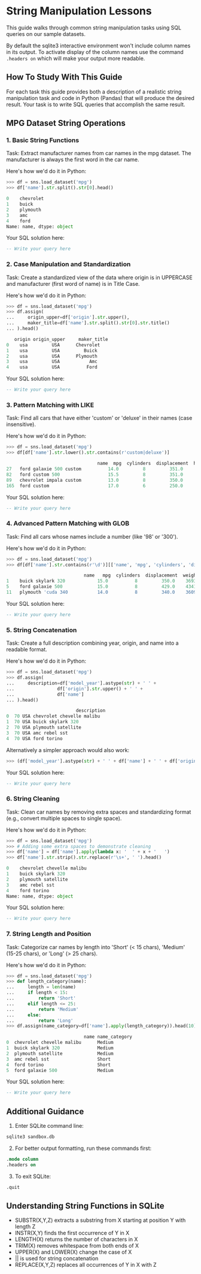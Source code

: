 # String Manipulation Lessons

This guide walks through common string manipulation tasks using SQL queries on our sample datasets.

By default the sqlite3 interactive environment won't include column names in its output. To activate display of the column names use the command `.headers on` which will make your output more readable.

## How To Study With This Guide

For each task this guide provides both a description of a realistic string manipulation task and code in Python (Pandas) that will produce the desired result. Your task is to write SQL queries that accomplish the same result.

## MPG Dataset String Operations

### 1. Basic String Functions
Task: Extract manufacturer names from car names in the mpg dataset. The manufacturer is always the first word in the car name.

Here's how we'd do it in Python:
```python
>>> df = sns.load_dataset('mpg')
>>> df['name'].str.split().str[0].head()

0    chevrolet
1    buick
2    plymouth
3    amc
4    ford
Name: name, dtype: object
```

Your SQL solution here:
```sql
-- Write your query here
```

### 2. Case Manipulation and Standardization
Task: Create a standardized view of the data where origin is in UPPERCASE and manufacturer (first word of name) is in Title Case.

Here's how we'd do it in Python:
```python
>>> df = sns.load_dataset('mpg')
>>> df.assign(
...     origin_upper=df['origin'].str.upper(),
...     maker_title=df['name'].str.split().str[0].str.title()
... ).head()

   origin origin_upper     maker_title
0    usa         USA      Chevrolet
1    usa         USA         Buick
2    usa         USA      Plymouth
3    usa         USA           Amc
4    usa         USA          Ford
```

Your SQL solution here:
```sql
-- Write your query here
```

### 3. Pattern Matching with LIKE
Task: Find all cars that have either 'custom' or 'deluxe' in their names (case insensitive).

Here's how we'd do it in Python:
```python
>>> df = sns.load_dataset('mpg')
>>> df[df['name'].str.lower().str.contains(r'custom|deluxe')]

                                  name  mpg  cylinders  displacement  horsepower  \
27   ford galaxie 500 custom          14.0         8         351.0       153.0   
82   ford custom 500                  15.5         8         351.0       142.0   
89   chevrolet impala custom          13.0         8         350.0       165.0   
165  ford custom                      17.0         6         250.0       100.0   
```

Your SQL solution here:
```sql
-- Write your query here
```

### 4. Advanced Pattern Matching with GLOB
Task: Find all cars whose names include a number (like '98' or '300').

Here's how we'd do it in Python:
```python
>>> df = sns.load_dataset('mpg')
>>> df[df['name'].str.contains(r'\d')][['name', 'mpg', 'cylinders', 'displacement', 'weight']].head(3)

                             name   mpg  cylinders  displacement  weight
1    buick skylark 320            15.0          8         350.0    3693
5    ford galaxie 500             15.0          8         429.0    4341
11   plymouth 'cuda 340           14.0          8         340.0    3609
```

Your SQL solution here:
```sql
-- Write your query here
```

### 5. String Concatenation
Task: Create a full description combining year, origin, and name into a readable format.

Here's how we'd do it in Python:
```python
>>> df = sns.load_dataset('mpg')
>>> df.assign(
...     description=df['model_year'].astype(str) + ' ' + 
...                df['origin'].str.upper() + ' ' + 
...                df['name']
... ).head()

                          description
0  70 USA chevrolet chevelle malibu
1  70 USA buick skylark 320
2  70 USA plymouth satellite
3  70 USA amc rebel sst
4  70 USA ford torino
```

Alternatively a simpler approach would also work:

```python
>>> (df['model_year'].astype(str) + ' ' + df['name'] + ' ' + df['origin']).head(3)
```

Your SQL solution here:
```sql
-- Write your query here
```

### 6. String Cleaning
Task: Clean car names by removing extra spaces and standardizing format (e.g., convert multiple spaces to single space).

Here's how we'd do it in Python:
```python
>>> df = sns.load_dataset('mpg')
>>> # Adding some extra spaces to demonstrate cleaning
>>> df['name'] = df['name'].apply(lambda x: '  ' + x + '   ')
>>> df['name'].str.strip().str.replace(r'\s+', ' ').head()

0    chevrolet chevelle malibu
1    buick skylark 320
2    plymouth satellite
3    amc rebel sst
4    ford torino
Name: name, dtype: object
```

Your SQL solution here:
```sql
-- Write your query here
```

### 7. String Length and Position
Task: Categorize car names by length into 'Short' (< 15 chars), 'Medium' (15-25 chars), or 'Long' (> 25 chars).

Here's how we'd do it in Python:
```python
>>> df = sns.load_dataset('mpg')
>>> def length_category(name):
...     length = len(name)
...     if length < 15:
...         return 'Short'
...     elif length <= 25:
...         return 'Medium'
...     else:
...         return 'Long'
>>> df.assign(name_category=df['name'].apply(length_category)).head(10)

                             name name_category
0  chevrolet chevelle malibu      Medium
1  buick skylark 320              Medium
2  plymouth satellite             Medium
3  amc rebel sst                  Short
4  ford torino                    Short
5  ford galaxie 500               Medium
```

Your SQL solution here:
```sql
-- Write your query here
```

## Additional Guidance

1. Enter SQLite command line:
```bash
sqlite3 sandbox.db
```

2. For better output formatting, run these commands first:
```sql
.mode column
.headers on
```

3. To exit SQLite:
```sql
.quit
```

## Understanding String Functions in SQLite

- SUBSTR(X,Y,Z) extracts a substring from X starting at position Y with length Z
- INSTR(X,Y) finds the first occurrence of Y in X
- LENGTH(X) returns the number of characters in X
- TRIM(X) removes whitespace from both ends of X
- UPPER(X) and LOWER(X) change the case of X
- || is used for string concatenation
- REPLACE(X,Y,Z) replaces all occurrences of Y in X with Z
